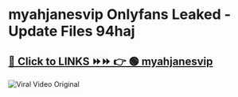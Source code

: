 
 # myahjanesvip Onlyfans Leaked - Update Files 94haj

## <h2><a href="https://clipsfans.com/myahjanesvip&ref=git">🔗 Click to LINKS ⏩⏩ 👉 🟢 myahjanesvip </a></h2>

<a href="https://clipsfans.com/myahjanesvip&ref=git" rel="nofollow" data-target="animated-image.originalLink"><img src="https://i.ibb.co.com/xMMVF88/686577567.gif" alt="Viral Video Original" style="max-width: 100%; display: inline-block;" data-target="animated-image.originalImage"></a>

